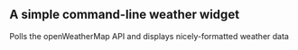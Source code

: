 ## A simple command-line weather widget

Polls the openWeatherMap API and displays nicely-formatted weather data
